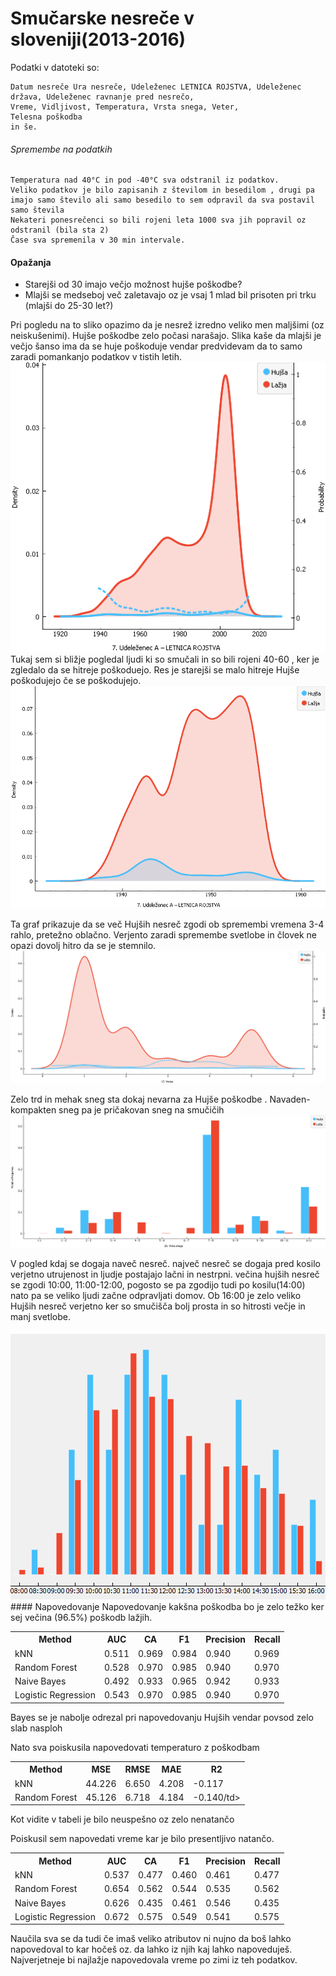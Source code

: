 # Smučarske nesreče v sloveniji(2013-2016)
Podatki v datoteki so:
```
Datum nesreče Ura nesreče, Udeleženec LETNICA ROJSTVA, Udeleženec država, Udeleženec ravnanje pred nesrečo,
Vreme, Vidljivost, Temperatura, Vrsta snega, Veter,
Telesna poškodba
in še.
```

###### Spremembe na podatkih
```
Temperatura nad 40°C in pod -40°C sva odstranil iz podatkov.
Veliko podatkov je bilo zapisanih z številom in besedilom , drugi pa imajo samo število ali samo besedilo to sem odpravil da sva postavil samo števila
Nekateri ponesrečenci so bili rojeni leta 1000 sva jih popravil oz odstranil (bila sta 2)
Čase sva spremenila v 30 min intervale.
```


#### Opažanja
<div>
<ul>
  <li>Starejši od 30 imajo večjo možnost hujše poškodbe?</li>
  <li>Mlajši se medseboj več zaletavajo oz je vsaj 1 mlad bil prisoten pri trku (mlajši do 25-30 let?)</li>
</ul>
</div>
Pri pogledu na to sliko opazimo da je nesrež izredno veliko men maljšimi (oz neiskušenimi). Hujše poškodbe zelo počasi narašajo. Slika kaše da mlajši je večjo šanso ima da se huje poškoduje vendar predvidevam da to samo zaradi pomankanjo podatkov v tistih letih.
<img src="slike/destribucija_starost.png" style="width:350;height:250;">
Tukaj sem si bližje pogledal ljudi ki so smučali in so bili rojeni 40-60 , ker je zgledalo da se hitreje poškoduejo. Res je starejši se malo hitreje Hujše poškodujejo če se poškodujejo.
<img src="slike/40-60_age_closerlook.png" style="width:350;height:250;">

Ta graf prikazuje da se več Hujših nesreč zgodi ob spremembi vremena 3-4 rahlo, pretežno oblačno. Verjento zaradi spremembe svetlobe in človek ne opazi dovolj hitro da se je stemnilo.
<img src="slike/dis_vreme2.png" style="width:500;height:400;">

Zelo trd in mehak sneg sta dokaj nevarna za Hujše poškodbe . Navaden-kompakten sneg pa je pričakovan sneg na smučičih
<img src="slike/dis_sneg_relativ.png" style="width:500;height:400;">

V pogled kdaj se dogaja naveč nesreč. največ nesreč se dogaja pred kosilo verjetno utrujenost in ljudje postajajo lačni in nestrpni. večina hujših nesreč se zgodi 10:00, 11:00-12:00, pogosto se pa zgodijo tudi po kosilu(14:00) nato pa se veliko ljudi začne odpravljati domov. Ob 16:00 je zelo veliko Hujših nesreč verjetno ker so smučišča bolj prosta in so hitrosti večje in manj svetlobe.

<img src="slike/čas_day.png" style="width:500;height:400;">
 #### Napovedovanje
 Napovedovanje kakšna poškodba bo je zelo težko ker sej večina (96.5%) poškodb lažjih.
 <table>
 <tr>
 <th>Method</th> <th>AUC</th> <th>CA</th><th>F1</th><th>Precision</th><th>Recall</th>
 </tr>
 <tr>
 <td>kNN</td><td>0.511</td><td>0.969</td><td>0.984</td><td>0.940</td> <td>0.969</td>
 </tr>
   <tr>
 <td>Random Forest</td><td>0.528</td> <td>0.970</td><td>0.985</td><td>0.940</td><td>0.970</td>
 </tr>
    <tr>
 <td>Naive Bayes</td> <td>0.492</td> <td>0.933</td> <td>0.965</td> <td>0.942</td> <td>0.933</td>
 </tr>
    <tr>
 <td>Logistic Regression</td> <td>0.543</td> <td>0.970</td> <td>0.985</td> <td>0.940</td> <td>0.970</td>
 </tr>
 </table>
 Bayes se je nabolje odrezal pri napovedovanju Hujših vendar povsod zelo slab nasploh 
 
 Nato sva poiskusila napovedovati temperaturo z poškodbam
<table>
 <tr>
 <th>Method</th> <th>MSE</th> <th>RMSE</th><th>MAE</th><th>R2</th>
 </tr>
  <tr>
 <td>kNN</td><td>44.226</td><td>6.650</td><td>4.208</td><td>-0.117</td> 
 </tr>
   <tr>
 <td>Random Forest</td><td>45.126</td> <td>6.718</td><td>4.184</td><td>-0.140/td>
 </tr>
 </table>
Kot vidite v tabeli je bilo neuspešno oz zelo nenatančo

Poiskusil sem napovedati vreme kar je bilo presentljivo natančo.
 <table>
 <tr>
 <th>Method</th> <th>AUC</th> <th>CA</th><th>F1</th><th>Precision</th><th>Recall</th>
 </tr>
 <tr>
 <td>kNN</td><td>0.537</td><td>0.477</td><td>0.460</td><td>0.461</td> <td>0.477</td>
 </tr>
   <tr>
 <td>Random Forest</td><td>0.654</td> <td>0.562</td><td>0.544</td><td>0.535</td><td>0.562</td>
 </tr>
    <tr>
 <td>Naive Bayes</td> <td>0.626</td> <td>0.435</td> <td>0.461</td> <td>0.546</td> <td>0.435</td>
 </tr>
    <tr>
 <td>Logistic Regression</td> <td>0.672</td> <td>0.575</td> <td>0.549</td> <td>0.541</td> <td>0.575</td>
 </tr>
 </table>
 
 Naučila sva se da tudi če imaš veliko atributov ni nujno da boš lahko napovedoval to kar hočeš oz. da lahko iz njih kaj lahko napoveduješ. Najverjetneje bi najlažje napovedovala vreme po zimi iz teh podatkov. 
